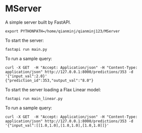 # MServer

A simple server built by FastAPI. 

```
export PYTHONPATH=/home/qianminj/qianminj123/MServer
```

To start the server:
```
fastapi run main.py
```

To run a sample query:
```
curl -X GET  -H "Accept: Application/json" -H "Content-Type: application/json" http://127.0.0.1:8000/predictions/353 -d '{"input_val":2.0}'
{"prediction_id":353,"output_val":"8.0"}
```

To start the server loading a Flax Linear model:
```
fastapi run main_linear.py
```
To run a sample query:
```
curl -X GET  -H "Accept: Application/json" -H "Content-Type: application/json" http://127.0.0.1:8000/predictions/353 -d '{"input_val":[[1.0,1.0],[1.0,1.0],[1.0,1.0]]}'
```
